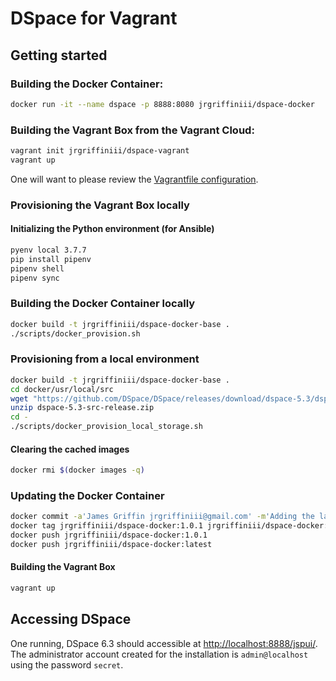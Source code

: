 # DSpace for Vagrant

## Getting started

### Building the Docker Container:

```bash
docker run -it --name dspace -p 8888:8080 jrgriffiniii/dspace-docker
```

### Building the Vagrant Box from the Vagrant Cloud:

```bash
vagrant init jrgriffiniii/dspace-vagrant
vagrant up
```

One will want to please review the [Vagrantfile
configuration](https://github.com/jrgriffiniii/dspace-vagrant/blob/master/Vagrantfile).

### Provisioning the Vagrant Box locally

#### Initializing the Python environment (for Ansible)

```bash
pyenv local 3.7.7
pip install pipenv
pipenv shell
pipenv sync
```

### Building the Docker Container locally

```bash
docker build -t jrgriffiniii/dspace-docker-base .
./scripts/docker_provision.sh
```

### Provisioning from a local environment

```bash
docker build -t jrgriffiniii/dspace-docker-base .
cd docker/usr/local/src
wget "https://github.com/DSpace/DSpace/releases/download/dspace-5.3/dspace-5.3-src-release.zip"
unzip dspace-5.3-src-release.zip
cd -
./scripts/docker_provision_local_storage.sh
```

#### Clearing the cached images

```bash
docker rmi $(docker images -q)
```

### Updating the Docker Container

```bash
docker commit -a'James Griffin jrgriffiniii@gmail.com' -m'Adding the latest changes to the 1.0.1 release' dspace jrgriffiniii/dspace-docker:1.0.1
docker tag jrgriffiniii/dspace-docker:1.0.1 jrgriffiniii/dspace-docker:latest
docker push jrgriffiniii/dspace-docker:1.0.1
docker push jrgriffiniii/dspace-docker:latest
```

#### Building the Vagrant Box

```bash
vagrant up
```

## Accessing DSpace

One running, DSpace 6.3 should accessible at [http://localhost:8888/jspui/](http://localhost:8888/jspui/). The
administrator account created for the installation is `admin@localhost` using
the password `secret`.
